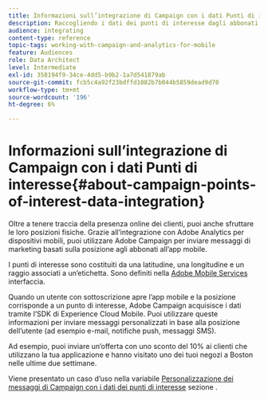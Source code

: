 ```yaml
---
title: Informazioni sull’integrazione di Campaign con i dati Punti di interesse
description: Raccogliendo i dati dei punti di interesse dagli abbonati all’app mobile, invia messaggi di marketing basati sulla posizione agli abbonati tramite l’integrazione in Adobe Campaign.
audience: integrating
content-type: reference
topic-tags: working-with-campaign-and-analytics-for-mobile
feature: Audiences
role: Data Architect
level: Intermediate
exl-id: 358194f9-34ce-4dd5-b9b2-1a7d541879ab
source-git-commit: fcb5c4a92f23bdffd1082b7b044b5859dead9d70
workflow-type: tm+mt
source-wordcount: '196'
ht-degree: 6%

---
```


# Informazioni sull’integrazione di Campaign con i dati Punti di interesse{#about-campaign-points-of-interest-data-integration}

Oltre a tenere traccia della presenza online dei clienti, puoi anche sfruttare le loro posizioni fisiche. Grazie all’integrazione con Adobe Analytics per dispositivi mobili, puoi utilizzare Adobe Campaign per inviare messaggi di marketing basati sulla posizione agli abbonati all’app mobile.

I punti di interesse sono costituiti da una latitudine, una longitudine e un raggio associati a un’etichetta. Sono definiti nella [Adobe Mobile Services](https://experienceleague.adobe.com/docs/mobile-services/using/home.html) interfaccia.

Quando un utente con sottoscrizione apre l’app mobile e la posizione corrisponde a un punto di interesse, Adobe Campaign acquisisce i dati tramite l’SDK di Experience Cloud Mobile. Puoi utilizzare queste informazioni per inviare messaggi personalizzati in base alla posizione dell’utente (ad esempio e-mail, notifiche push, messaggi SMS).

Ad esempio, puoi inviare un’offerta con uno sconto del 10% ai clienti che utilizzano la tua applicazione e hanno visitato uno dei tuoi negozi a Boston nelle ultime due settimane.

Viene presentato un caso d’uso nella variabile [Personalizzazione dei messaggi di Campaign con i dati dei punti di interesse](../../integrating/using/personalizing-campaign-messages-with-point-of-interest-data.md) sezione .
